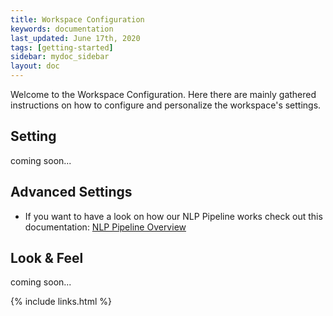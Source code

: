 ```yaml
---
title: Workspace Configuration
keywords: documentation
last_updated: June 17th, 2020
tags: [getting-started]
sidebar: mydoc_sidebar
layout: doc
---
```


Welcome to the Workspace Configuration. Here there are mainly gathered instructions on how to configure and personalize the workspace's settings.


## Setting

coming soon...

## Advanced Settings

+ If you want to have a look on how our NLP Pipeline works check out this documentation: [NLP Pipeline Overview]


## Look & Feel

coming soon...



[NLP Pipeline Overview]: </docs/NLP-pipeline-overview>


{% include links.html %}
